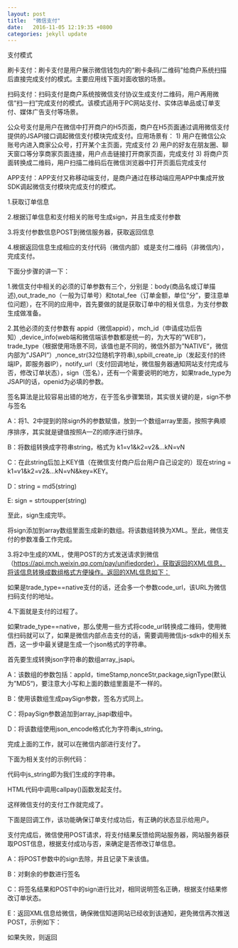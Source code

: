```yaml
---
layout: post
title:  "微信支付"
date:   2016-11-05 12:19:35 +0800
categories: jekyll update
---
```


支付模式

刷卡支付：刷卡支付是用户展示微信钱包内的“刷卡条码/二维码”给商户系统扫描后直接完成支付的模式。主要应用线下面对面收银的场景。

扫码支付：扫码支付是商户系统按微信支付协议生成支付二维码，用户再用微信“扫一扫”完成支付的模式。该模式适用于PC网站支付、实体店单品或订单支付、媒体广告支付等场景。

公众号支付是用户在微信中打开商户的H5页面，商户在H5页面通过调用微信支付提供的JSAPI接口调起微信支付模块完成支付。应用场景有： 1) 用户在微信公众账号内进入商家公众号，打开某个主页面，完成支付 2) 用户的好友在朋友圈、聊天窗口等分享商家页面连接，用户点击链接打开商家页面，完成支付 3) 将商户页面转换成二维码，用户扫描二维码后在微信浏览器中打开页面后完成支付

APP支付：APP支付又称移动端支付，是商户通过在移动端应用APP中集成开放SDK调起微信支付模块完成支付的模式。

1.获取订单信息

2.根据订单信息和支付相关的账号生成sign，并且生成支付参数

3.将支付参数信息POST到微信服务器，获取返回信息

4.根据返回信息生成相应的支付代码（微信内部）或是支付二维码（非微信内），完成支付。

下面分步骤的讲一下：

1.微信支付中相关的必须的订单参数有三个，分别是：body(商品名或订单描述),out_trade_no（一般为订单号）和total_fee（订单金额，单位“分”，要注意单位问题），在不同的应用中，首先要做的就是获取订单中的相关信息，为支付参数生成做准备。

2.其他必须的支付参数有 appid（微信appid），mch_id（申请成功后告知）,device_info(web端和微信端该参数都是统一的，为大写的”WEB“)，trade_type（根据使用场景不同，该值也是不同的，微信外部为”NATIVE“，微信内部为”JSAPI“）,nonce_str(32位随机字符串),spbill_create_ip（发起支付的终端IP，即服务器IP），notify_url（支付回调地址，微信服务器通知网站支付完成与否，修改订单状态），sign（签名），还有一个需要说明的地方，如果trade_type为JSAPI的话，openid为必填的参数。

签名算法是比较容易出错的地方，在于签名步骤繁琐，其实很关键的是，sign不参与签名

A：将1、2中提到的除sign外的参数赋值，放到一个数组array里面，按照字典顺序排序，其实就是键值按照A—Z的顺序进行排序。

B：将数组转换成字符串string，格式为 k1=v1&k2=v2&…kN=vN

C：在此string后加上KEY值（在微信支付商户后台用户自己设定的）现在string = k1=v1&k2=v2&…kN=vN&key=KEY。

D：string = md5(string)

E: sign = strtoupper(string)

至此，sign生成完毕。

将sign添加到array数组里面生成新的数组。将该数组转换为XML。至此，微信支付的参数准备工作完成。

3.将2中生成的XML，使用POST的方式发送请求到微信（https://api.mch.weixin.qq.com/pay/unifiedorder），获取返回的XML信息，将该信息转换成数组格式方便操作。返回的XML信息如下：

<xml>
   <return_code><![CDATA[SUCCESS]]></return_code>
   <return_msg><![CDATA[OK]]></return_msg>
   <appid><![CDATA[wx2421b1c4370ec43b]]></appid>
   <mch_id><![CDATA[10000100]]></mch_id>
   <nonce_str><![CDATA[IITRi8Iabbblz1Jc]]></nonce_str>
   <sign><![CDATA[7921E432F65EB8ED0CE9755F0E86D72F]]></sign>
   <result_code><![CDATA[SUCCESS]]></result_code>
   <prepay_id><![CDATA[wx201411101639507cbf6ffd8b0779950874]]></prepay_id>
   <trade_type><![CDATA[JSAPI]]></trade_type>
</xml>

如果是trade_type==native支付的话，还会多一个参数code_url，该URL为微信扫码支付的地址。

4.下面就是支付的过程了。

如果trade_type==native，那么使用一些方式将code_url转换成二维码，使用微信扫码就可以了，如果是微信内部点击支付的话，需要调用微信js-sdk中的相关东西，这一步中最关键是生成一个json格式的字符串。

首先要生成转换json字符串的数组array_jsapi。

A：该数组的参数包括：appId，timeStamp,nonceStr,package,signType(默认为”MD5“)，要注意大小写和上面的数组里面是不一样的。

B：使用该数组生成paySign参数，签名方式同上。

C：将paySign参数追加到array_jsapi数组中。

D：将该数组使用json_encode格式化为字符串js_string。

完成上面的工作，就可以在微信内部进行支付了。

下面为相关支付的示例代码：

<script type='text/javascript'>
                    function jsApiCall()
    {
       WeixinJSBridge.invoke(
        'getBrandWCPayRequest',
        $js_string,
        function(res){
            WeixinJSBridge.log(res.err_msg);
                if(res.err_msg=='get_brand_wcpay_request:ok')
                {
                    alert('支付成功');
                }
                else
                {
                    alert('支付失败');
                }
            }
        );
    }
    function callpay()
    {
        if (typeof WeixinJSBridge == 'undefined'){
            if( document.addEventListener ){
                document.addEventListener('WeixinJSBridgeReady', jsApiCall, false);
            }else if (document.attachEvent){
                document.attachEvent('WeixinJSBridgeReady', jsApiCall);
                document.attachEvent('onWeixinJSBridgeReady', jsApiCall);
            }
        }else{
            jsApiCall();
        }
    }
</script>

代码中js_string即为我们生成的字符串。

HTML代码中调用callpay()函数发起支付。

这样微信支付的支付工作就完成了。

下面是回调工作，该功能确保订单支付成功后，有正确的状态显示给用户。

支付完成后，微信使用POST请求，将支付结果反馈给网站服务器，网站服务器获取POST信息，根据支付成功与否，来确定是否修改订单信息。

A：将POST参数中的sign去除，并且记录下来该值。

B：对剩余的参数进行签名

C：将签名结果和POST中的sign进行比对，相同说明签名正确，根据支付结果修改订单状态。

E：返回XML信息给微信，确保微信知道网站已经收到该通知，避免微信再次推送POST，示例如下：

<xml>
  <return_code><![CDATA[SUCCESS]]></return_code>
  <return_msg><![CDATA[OK]]></return_msg>
</xml>

如果失败，则返回

<xml>
  <return_code><![CDATA[FAIL]]></return_code>
  <return_msg><![CDATA[失败原因]]></return_msg>
</xml>




[jekyll-docs]: http://jekyllrb.com/docs/home
[jekyll-gh]:   https://github.com/jekyll/jekyll
[jekyll-talk]: https://talk.jekyllrb.com/
